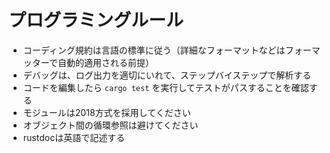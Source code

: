 # プログラミングルール

- コーディング規約は言語の標準に従う（詳細なフォーマットなどはフォーマッターで自動的適用される前提）
- デバッグは、ログ出力を適切にいれて、ステップバイステップで解析する
- コードを編集したら `cargo test` を実行してテストがパスすることを確認する
- モジュールは2018方式を採用してください
- オブジェクト間の循環参照は避けてください
- rustdocは英語で記述する
